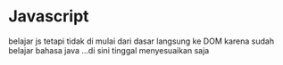 # Javascript
belajar js tetapi tidak di mulai dari dasar langsung ke DOM karena sudah belajar bahasa java ...di sini tinggal menyesuaikan saja
